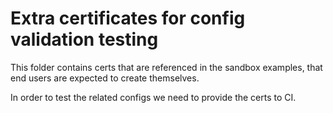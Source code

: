 Extra certificates for config validation testing
================================================

This folder contains certs that are referenced in the sandbox examples, that end users are
expected to create themselves.

In order to test the related configs we need to provide the certs to CI.
